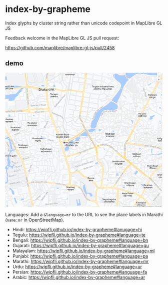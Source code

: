 # index-by-grapheme

Index glyphs by cluster string rather than unicode codepoint in MapLibre GL JS

Feedback welcome in the MapLibre GL JS pull request:

https://github.com/maplibre/maplibre-gl-js/pull/2458

## demo

<a href="https://wipfli.github.io/index-by-grapheme">
    <img src="screenshot.png" width=650>
</a>

Languages: Add a `&language=mr` to the URL to see the place labels in Marathi (`name:mr` in OpenStreetMap). 

* Hindi: https://wipfli.github.io/index-by-grapheme#lanugage=hi
* Tegulu: https://wipfli.github.io/index-by-grapheme#language=te
* Bengali: https://wipfli.github.io/index-by-grapheme#language=bn
* Gujarati: https://wipfli.github.io/index-by-grapheme#language=gu
* Malayalam: https://wipfli.github.io/index-by-grapheme#language=ml
* Punjabi: https://wipfli.github.io/index-by-grapheme#language=pa
* Marathi: https://wipfli.github.io/index-by-grapheme#language=mr
* Urdu: https://wipfli.github.io/index-by-grapheme#language=ur
* Persian: https://wipfli.github.io/index-by-grapheme#language=fa
* Arabic: https://wipfli.github.io/index-by-grapheme#language=ar
